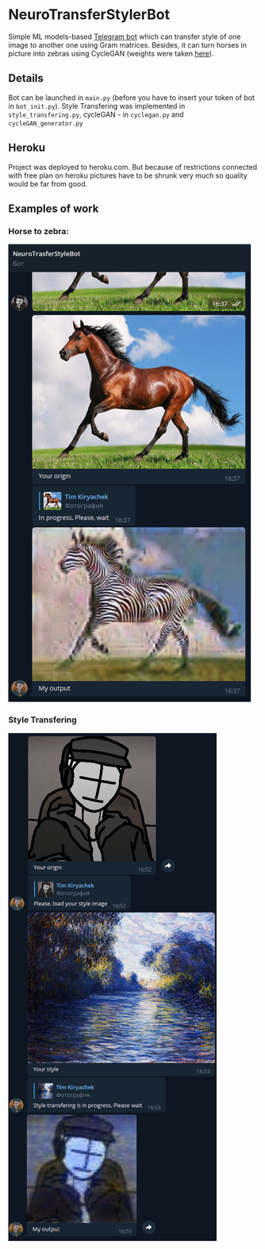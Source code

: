 # NeuroTransferStylerBot
Simple ML models-based [Telegram bot](https://t.me/neuro_transfer_style_bot) which can transfer style of one image to another one using Gram matrices.
Besides, it can turn horses in picture into zebras using CycleGAN (weights were taken [here](https://github.com/Lornatang/CycleGAN-PyTorch)).

## Details
Bot can be launched in `main.py` (before you have to insert your token of bot in `bot_init.py`). 
Style Transfering was implemented in `style_transfering.py`, cycleGAN - in `cyclegan.py` and `cycleGAN_generator.py`

## Heroku
Project was deployed to heroku.com. But because of restrictions connected with 
free plan on heroku pictures have to be shrunk very much so quality would be far from good.

## Examples of work
### Horse to zebra:

![cycleGAN](images/GAN_test.png)

### Style Transfering

![style transfering](images/style_transfering_test.png)
